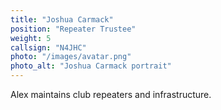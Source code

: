 ```yaml
---
title: "Joshua Carmack"
position: "Repeater Trustee"
weight: 5
callsign: "N4JHC"
photo: "/images/avatar.png"
photo_alt: "Joshua Carmack portrait"
---
```


Alex maintains club repeaters and infrastructure.
